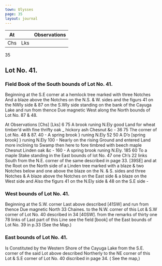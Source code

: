 ```yaml
---
town: Ulysses
page: 35
layout: journal
---
```


| At |    | Observations |
| -- | -- | ------------ |
| Chs | Lks | |

35

## Lot No. 41.

### Field Book of the South bounds of Lot No. 41.

Beginning at the S.E corner at a hemlock tree marked with three Notches And a blaze above the Notches on the N.S. & W. sides and the figurs 41 on the NWly side & 87 on the S.Wly side standing on the bank of the Cayuga Lake and run from thence Due magnetic West along the North bounds of Lot No. 87 & 48.

At      Observations
[Chs]  [Lks]
6  75  A brook runing N.Ely good Land for wheat timber’d with fine thrifty oak _ hickory ash
Chesnut &c -
36  75  The corner of Lot No. 48 & 87.
40  -  A spring brook } runing N.Ely
52  50  A D’o [spring brook] } runing  N.Ely
100  -  Nearly on the rising Ground and entered Land more inclining to Swamp then here to fore
timbred with beech maple Chesnut Linden oak &c -
160  -  A spring brook runing N.Ely.
185  60  To a maple Stake standing in the East bounds of lot No. 47 one Ch’s 22 links South from 
the N.E. corner of the same described in page 33. [39SE] and at the Root on the North side of a Linden tree marked with a blaze & two Notches below and one above the blaze on the N. & S. sides and three Notches & A blaze above the Notches on the East side & a blaze on the West side and Also the figurs 41 on the N.Ely side & 48 on the S.E side - 

### West bounds of Lot No. 41.

Beginning at the S.W. corner Last above described [41SW] and run from thence Due magnetic North 33 Chaines. to the N.W. corner of this Lot & S.W corner of Lot No. 40 described in 34 [40SW]. from the remarks of thirty one 78 links of Last part of this Line see the field [book] of the East bounds of Lot No. 39 in p.33  (See the Map.)

### East bounds of Lot No. 41.

Is Constituted by the Western Shore of the Cayuga Lake from the S.E. corner of the said Lot above described Northerly to the NE corner of this Lot & S.E corner of Lot No. 40 discribed in page 34. ( See the map,)